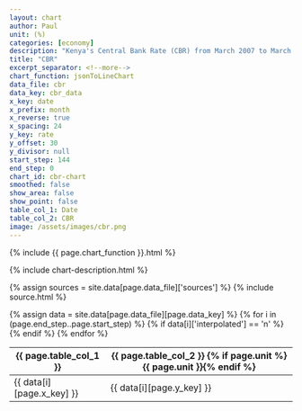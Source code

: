 ```yaml
---
layout: chart
author: Paul
unit: (%)
categories: [economy]
description: "Kenya's Central Bank Rate (CBR) from March 2007 to March 2019."
title: "CBR"
excerpt_separator: <!--more-->
chart_function: jsonToLineChart
data_file: cbr
data_key: cbr_data
x_key: date
x_prefix: month
x_reverse: true
x_spacing: 24
y_key: rate
y_offset: 30
y_divisor: null
start_step: 144
end_step: 0
chart_id: cbr-chart
smoothed: false
show_area: false
show_point: false
table_col_1: Date
table_col_2: CBR
image: /assets/images/cbr.png
---
```


<div class="ct-chart ct-minor-sixth" id="{{ page.chart_id }}"></div>

{% include {{ page.chart_function }}.html %}

{% include chart-description.html %}

<!--more-->

{% assign sources = site.data[page.data_file]['sources'] %}
{% include source.html %}

<div class="data-table table-responsive">
    {% assign data = site.data[page.data_file][page.data_key] %}
    <table class="table">
        <thead>
            <tr>
                <th scope="col">{{ page.table_col_1 }}</th>
                <th scope="col">{{ page.table_col_2 }} {% if page.unit %}{{ page.unit }}{% endif %}</th>
            </tr>
        </thead>
        <tbody>
            {% for i in (page.end_step..page.start_step) %}
                {% if data[i]['interpolated'] == 'n' %}
                    <tr>
                        <td>{{ data[i][page.x_key] }} </td>
                        <td>{{ data[i][page.y_key] }}</td>
                    </tr>
                {% endif %}
            {% endfor %}
        </tbody>
    </table>
</div>